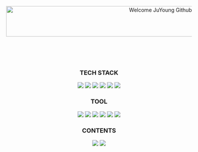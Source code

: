 <div align="center">
  <img src="https://images.cooltext.com/5731651.gif" width="822" height="83" alt="Welcome JuYoung Github" />

  <br><br><br>
  
  ### TECH STACK ###
  <img src="https://img.shields.io/badge/Java-007396?style=for-the-badge&logo=java&logoColor=white" />
  <img src="https://img.shields.io/badge/Linux-%23FCC624?style=for-the-badge&logo=linux&logoColor=black" />
  <img src="https://img.shields.io/badge/Spring-6DB33F?style=for-the-badge&logo=spring&logoColor=white" />
  <img src="https://img.shields.io/badge/Docker-2496ED?style=for-the-badge&logo=docker&logoColor=white" />
  <img src="https://img.shields.io/badge/Raspberry_Pi-C51A4A?style=for-the-badge&logo=raspberrypi&logoColor=white" />
  <img src="https://img.shields.io/badge/Rocky_Linux-10B981?style=for-the-badge&logo=rockylinux&logoColor=white" />

  <br>
  
  ### TOOL ###
  <img src="https://img.shields.io/badge/IntelliJ_IDEA-000000?style=for-the-badge&logo=intellijidea&logoColor=white" />
  <img src="https://img.shields.io/badge/STS4-2C2255?style=for-the-badge&logo=eclipseide&logoColor=white" />
  <img src="https://img.shields.io/badge/VSCode-007ACC?style=for-the-badge&logo=data:image/svg+xml;base64,PHN2ZyBmaWxsPSJ3aGl0ZSIgaGVpZ2h0PSIyNCIgdmlld0JveD0iMCAwIDI0IDI0IiB3aWR0aD0iMjQiIHhtbG5zPSJodHRwOi8vd3d3LnczLm9yZy8yMDAwL3N2ZyI+PHBhdGggZD0iTTMuNSAxNi4yTDYuNzUgMTMuMCAxMy42NyAyMC4yYy4zNS4zNS44OC4zNSAxLjIyIDBsMy4yLTQuNzJhLjg3Ljg3IDAgMCAwLS4xNi0xLjE3TDEwLjk2IDEybDUuOTctNC4zYy40LS4zLjUtLjg1LjItMS4yNWwtMy4yLTQuNzJhLjg4Ljg4IDAgMCAwLTEuMjItTDMuNSA3LjhBMSAxIDAgMCAwIDMgOC43djYuNmMwIC40LjI0Ljc1LjUgLjl6Ii8+PC9zdmc+" />
  <img src="https://img.shields.io/badge/Git-F05032?style=for-the-badge&logo=git&logoColor=white" />
  <img src="https://img.shields.io/badge/Postman-FF6C37?style=for-the-badge&logo=postman&logoColor=white" />
  <img src="https://img.shields.io/badge/Notion-000000?style=for-the-badge&logo=notion&logoColor=white" />
  
  <br>

  ### CONTENTS ###
  <a href="https://mytilblog.tistory.com/" target="_blank"><img src="https://img.shields.io/badge/Tistory-FF7100?style=for-the-badge&logo=tistory&logoColor=white" /></a>
  <a href="https://blog.naver.com/wruomma2" target="_blank"><img src="https://img.shields.io/badge/Naver_Blog-03C75A?style=for-the-badge&logo=naver&logoColor=white" /></a>
  <br><br><br>
</div>
